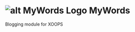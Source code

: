 ![alt MyWords Logo](https://raw.github.com/bitcero/mywords/master/images/logo.png) MyWords
=======

Blogging module for XOOPS
